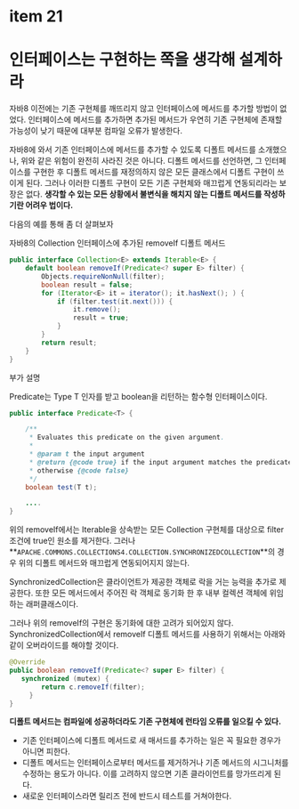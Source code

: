 # item 21

# 인터페이스는 구현하는 쪽을 생각해 설계하라

자바8 이전에는 기존 구현체를 깨뜨리지 않고 인터페이스에 메서드를 추가할 방법이 없었다. 인터페이스에 메서드를 추가하면 추가된 메서드가 우연히 기존 구현체에 존재할 가능성이 낮기 때문에 대부분 컴파일 오류가 발생한다.

자바8에 와서 기존 인터페이스에 메서드를 추가할 수 있도록 디폴트 메서드를 소개했으나, 위와 같은 위험이 완전히 사라진 것은 아니다. 디폴트 메서드를 선언하면, 그 인터페이스를 구현한 후 디폴트 메서드를 재정의하지 않은 모든 클래스에서 디폴트 구현이 쓰이게 된다. 그러나 이러한 디폴트 구현이 모든 기존 구현체와 매끄럽게 연동되리라는 보장은 없다. **생각할 수 있는 모든 상황에서 불변식을 해치지 않는 디폴트 메서드를 작성하기란 어려우 법이다.**

다음의 예를 통해 좀 더 살펴보자

자바8의 Collection 인터페이스에 추가된 removeIf 디폴트 메서드

```java
public interface Collection<E> extends Iterable<E> {
    default boolean removeIf(Predicate<? super E> filter) {
        Objects.requireNonNull(filter);
        boolean result = false;
        for (Iterator<E> it = iterator(); it.hasNext(); ) {
            if (filter.test(it.next())) {
                it.remove();
                result = true;
            } 
        }
        return result;
    }
}
```

부가 설명

Predicate는 Type T 인자를 받고 boolean을 리턴하는 함수형 인터페이스이다.

```java
public interface Predicate<T> {

    /**
     * Evaluates this predicate on the given argument.
     *
     * @param t the input argument
     * @return {@code true} if the input argument matches the predicate,
     * otherwise {@code false}
     */
    boolean test(T t);

    ....
}
```

위의 removeIf에서는 Iterable을 상속받는 모든 Collection 구현체를 대상으로 filter 조건에 true인 원소를 제거한다. 그러나 **`APACHE.COMMONS.COLLECTIONS4.COLLECTION.SYNCHRONIZEDCOLLECTION`**의 경우 위의 디폴트 메서드와 매끄럽게 연동되어지지 않는다.

SynchronizedCollection은 클라이언트가 제공한 객체로 락을 거는 능력을 추가로 제공한다. 또한 모든 메서드에서 주어진 락 객체로 동기화 한 후 내부 컬렉션 객체에 위임하는 래퍼클래스이다.

그러나 위의 removeIf의 구현은 동기화에 대한 고려가 되어있지 않다. SynchronizedCollection에서 removeIf 디폴트 메서드를 사용하기 위해서는 아래와 같이 오버라이드를 해야할 것이다.

```java
@Override
public boolean removeIf(Predicate<? super E> filter) {
   synchronized (mutex) {
        return c.removeIf(filter);
     }
}
```

**디폴트 메서드는 컴파일에 성공하더라도 기존 구현체에 런타임 오류를 일으킬 수 있다.**

- 기존 인터페이스에 디폴트 메서드로 새 매서드를 추가하는 일은 꼭 필요한 경우가 아니면 피한다.
- 디폴트 메서드는 인터페이스로부터 메서드를 제거하거나 기존 메서드의 시그니처를 수정하는 용도가 아니다. 이를 고려하지 않으면 기존 클라이언트를 망가뜨리게 된다.
- 새로운 인터페이스라면 릴리즈 전에 반드시 테스트를 거쳐야한다.